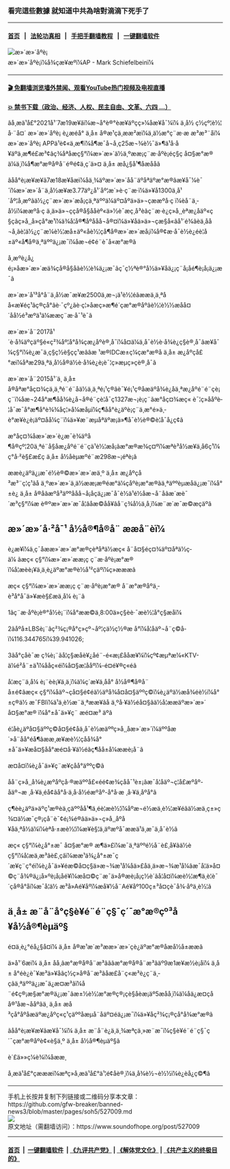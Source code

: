 ### 看完這些數據 就知道中共為啥對滴滴下死手了
------------------------

#### [首页](https://github.com/gfw-breaker/banned-news3/blob/master/README.md) &nbsp;&nbsp;|&nbsp;&nbsp; [法轮功真相](https://github.com/begood0513/basic/blob/master/README.md)  &nbsp;&nbsp;|&nbsp;&nbsp; [手把手翻墙教程](https://github.com/gfw-breaker/guides/wiki)  &nbsp;&nbsp;|&nbsp;&nbsp; [一键翻墙软件](https://github.com/gfw-breaker/nogfw/blob/master/README.md)  



<div><img alt="æ»´æ»´åºè¡" src="https://img.soundofhope.org/2021-07/1626090656278.png"/>
<br/><figcaption class="caption">
 æ»´æ»´åºè¡ï¼å¾çæ¥æºï¼AP - Mark Schiefelbeinï¼
</figcaption></div><hr/>

#### [ 🎬  免翻墙浏览墙外禁闻、观看YouTube热门视频及电视直播](https://github.com/gfw-breaker/HelloWorld)

#### [ 💥  禁书下载（政治、经济、人权、民主自由、文革、六四 ...）](https://github.com/gfw-breaker/books/blob/master/README.md)

<div><div class="Content__Wrapper sc-1bvya0-0 grZQxZ">
 <p class="meta-top">
  <span class="meta">
   ãå¸æä¹å£°2021å¹´7æ19æ¥ãï¼æ¬å°è®°èæ¥äºçç»¼åæ¥å¯¼ï¼
  </span>
  ä¸­å½
  <ok href="/term/58361">
   ç½çº¦è½¦
  </ok>
  å·¨å¤´
  <ok href="/term/17465">
   æ»´æ»´åºè¡
  </ok>
  è¿æé­å°
  <ok href="/term/1059">
   ä¸­å±
  </ok>
  å®æ¹çä¸æ­æ²æï¼ä¸ä½æ°ç¨æ·æ æ³æ³¨åï¼
  <ok href="/term/17465">
   æ»´æ»´åºè¡
  </ok>
  APPä¹è¢«ä¸æ¶ï¼å¶æ¯å¬å¸ç25æ¬¾è½¯ä»¶ä¹å·å¥äºä¸æ¶é£æ³¢ãç¾åªåæç§°ï¼æ»´æ»´ä½ä¸ºææ¡ç¨æ·åºè¡éç§ç
  <ok href="/term/33802">
   å¤§æ°æ®
  </ok>
  ä¼ä¸ï¼å¶æ°æ®å®å¨é®é¢ä¸ç´ä»¤
  <ok href="/term/1059">
   ä¸­å±
  </ok>
  æå¿§å¹¶åæååã
 </p>
 <p>
  ãåå°è¡æ¥æ¥ã7æ18æ¥åæï¼åä¸¾äºæ»´æ»´å­å¨äºåªäºæ°æ®ãæ¥å¯¼è¯´ï¼æ»´æ»´å¨ä¸­å½æ¥æ3.77äº¿å¹´åº¦æ´»è·ç¨æ·ï¼ä»¥å1300ä¸å¹´åº¦å¸æºãä½¿ç¨æ»´æ»´æå¡çä¸ªäººä¼äº¤åºä»ä»¬çææºå·ç ï¼èå¨ä¸­å½ï¼ææºå·ç ä¸ä»ä»¬ççå®å§ååèº«ä»½è¯æç¸å³èãç¨æ·è¿ç»å¸¸èªæ¿åäº«ç§çãç»å¸¸å»çå°æ¹ï¼ä¾å¦å®¶åº­ååå¬å®¤ï¼ä»¥åä»ä»¬çæ§å«ãå¹´é¾ãèä¸åå¬å¸ãè¦ä½¿ç¨æ¼è½¦æå±äº«åè½¦ç­å¶å®æ»´æ»´æå¡ï¼å®¢æ·å¯è½è¿éè¦å±äº«å¶å®ä¸ªäººä¿¡æ¯ï¼åæ¬é¢é¨è¯å«æ°æ®ã
 </p>
 <div class="AD_Embed__Wrap-sc-1xslmin-0 igMuqX module desktop">
  <div>
  </div>
 </div>
 <p>
  å¸æºè¿å¿é¡»åæ»´æ»´æä¾çå®å§åãè½¦è¾ä¿¡æ¯ãç¯ç½ªè®°å½ä»¥åä¿¡ç¨å¡åé¶è¡å¡ä¿¡æ¯ã
 </p>
 <p>
  æ»´æ»´å¹³å°å¨ä¸­å½æ¯æ¥æ2500ä¸æ¬¡ä¹è½¦éãææä¸ä¸ªåå«æ¥éç¹ãç®çå°ãè·¯çº¿ãè·ç¦»åæç»­æ¶é´çæ°æ®åºãè½¦è½½æåå¤´åå½é³æºä¹ä¼ææç¨æ·å¯¹è¯ã
 </p>
 <p>
  æ»´æ»´å¨2017å¹´è·å¾äºçäº§é«ç²¾åº¦å°å¾çæ¿åºè®¸å¯ï¼å¤ä¼ä¸å¯è½è·å¾è¿ç§è®¸å¯ãæ¥å¯¼ç§°ï¼è¿æ¯ä¸ç§ç½è§çç¹æââæ ¹æ®IDCæ±ç¼çæ°æ®å
  <ok href="/term/1059">
   ä¸­å±
  </ok>
  æ¿åºçå£°æï¼åªæ29ä¸ªä¸­å½å®ä½è·å¾è¿è¡è¯¦ç»æµç»çè®¸å¯ã
 </p>
 <p>
  æ»´æ»´å¨2015å¹´ä¸
  <ok href="/term/1059">
   ä¸­å±
  </ok>
  å®åªæ°åç¤¾çä¸ä¸ªé¨é¨åä½ä¸ä¸ªé¡¹ç®ãè¯¥é¡¹ç®åæäºå¾è¿åä¸ªæ¿åºé¨é¨çè¡ç¨ï¼åæ¬24å°æ¶åå¾è¿å¬å®é¨çè­¦å¯ç1327æ¬¡è¡ç¨ãæ°åç¤¾æç« è¯¦ç»ååºè­¦å¯æ¯å°æ¶å°è¾¾åç¦»å¼æåµï¼ç¶åå°è¿äºè¡ç¨ä¸æ°é»ä¸­è°æ¥è¿è¡äº¤åå¼ç¨ï¼ä»¥æ¨æµåªäºæ¡ä»¶å¯è½è®©è­¦å¯å¿ç¢ã
 </p>
 <p>
  æ°åç¤¾åæ»´æ»´è¿æ¯è¾äºå¶å®çº¦20ä¸ªé¨å§åæ¿åºé¨é¨çä¹è½¦æå¡ãæ°æ®æ¾ç¤ºï¼æªè³å½æ¥ä¸å6ç¹ï¼ç°å·²è§£æ£ç
  <ok href="/term/1059">
   ä¸­å±
  </ok>
  å½åèµæºé¨æ298æ¬¡éªè¡ã
 </p>
 <p>
  ææè¿äºä¿¡æ¯é½è®©æ»´æ»´æä¸º
  <ok href="/term/1059">
   ä¸­å±
  </ok>
  æ¿åºçå³æ³¨ç¦ç¹ãå ä¸ºæ»´æ»´ä¸ä½ææ¡æ®éæ°ä¼çåºè¡æ°æ®ãä¸ªäººèµæåä¿¡æ¯ï¼å°±è¿
  <ok href="/term/1059">
   ä¸­å±
  </ok>
  å®åãæºå³äººååå¬å¡åçä¿¡æ¯å¯è½ä¹é½åæ¬å¨åãæ´æè¯´æ³ç§°ï¼æ è®ºæ»´æ»´æ¯å¦âåæ©åå¥âå¨ç¾å½ä¸å¸ï¼æ¨æ´æ¯æ©æçäºã
 </p>
 <h2>
  æ»´æ»´å·²å¯¹
  <ok href="/term/3085">
   å½å®¶å®å¨
  </ok>
  ææå¨èï¼
 </h2>
 <p>
  è¿æ¥ï¼ä¸ç¯åææ»´æ»´æ°æ®çèªåªä½æç« å¨å¤§éç¤¾äº¤åªä½ç­ä¼ ãæç« ç§°ï¼æ»´æ»´ææ¡ç
  <ok href="/term/577199">
   ç¨æ·åºè¡æ°æ®
  </ok>
  ï¼å¦æèè¡¥ä¸ä¸è¿äºæ°æ®è½å¹²çäºï¼ç»æææã
 </p>
 <p>
  æç« ç§°ï¼æ»´æ»´ææ¡ç
  <ok href="/term/577199">
   ç¨æ·åºè¡æ°æ®
  </ok>
  å¨æ°æ®åºä¸­è³å°å¯ä»¥æè§£æä¸å¼ è¡¨ã
 </p>
 <p>
  1ãç¨æ·åºè¡è®°å½è¡¨ï¼å°ææ©ä¸8:00ä»ç§èè·¯æè½¦å°ç§æå­ï¼
 </p>
 <p data-darkmode-bgcolor-16266652786222="rgb(25, 25, 25)" data-darkmode-original-bgcolor-16266652786222="#fff|rgb(255, 255, 255)" data-style='letter-spacing: 0.544px; white-space: normal; background-color: rgb(255, 255, 255); text-align: justify; font-family: "PingFang SC"; font-size: 16px;'>
  2ãåºå±LBSè¡¨ãç²¾ç¡®å°ç»çº¬åº¦çä½ç½®æ å°ï¼å¦åäº¬å¨ç©å­ï¼116.344765ï¼39.941026;
 </p>
 <p data-darkmode-bgcolor-16266652786222="rgb(25, 25, 25)" data-darkmode-original-bgcolor-16266652786222="#fff|rgb(255, 255, 255)" data-style='letter-spacing: 0.544px; white-space: normal; background-color: rgb(255, 255, 255); text-align: justify; font-family: "PingFang SC"; font-size: 16px;'>
  3ãå°çåè¯æ ç­¾è¡¨ãå¦ç§æå­è¥¿åé¨-é«æ¡£åå­æ¥¼ï¼çº¢æµªæ¼«KTV-ä¼é²å¨±ä¹ï¼ååç«éï¼å¤§æ¦ååºï¼-é¤é¥®ç«éã
 </p>
 <p data-darkmode-bgcolor-16266652786222="rgb(25, 25, 25)" data-darkmode-original-bgcolor-16266652786222="#fff|rgb(255, 255, 255)" data-style='letter-spacing: 0.544px; white-space: normal; background-color: rgb(255, 255, 255); text-align: justify; font-family: "PingFang SC"; font-size: 16px;'>
  å¦æç¨ä¸å¼ è¡¨èè¡¥ä¸ä¸ï¼ä¼ç´æ¥ä¸åå°
  <ok href="/term/3085">
   å½å®¶å®å¨
  </ok>
  å±é¢ãæç« ç§°ï¼åäº¬çå¤§é¢éä½äºå¾å¤å¤§äººç©ï¼è¿äºä½æå¾éè½ï¼å°±ç®ä½ æ¯FBIï¼ä¹ä¸è½æ¨ä¸ªææ¥ãå ä¸ºå·¥ä½éå¤§ãä½å¦ææäºæ»´æ»´
  <ok href="/term/33802">
   å¤§æ°æ®
  </ok>
  ï¼å°±å¯ä»¥ç¨
  <ok href="/term/577202">
   æé¤æ³
  </ok>
  äºã
 </p>
 <p data-darkmode-bgcolor-16266652786222="rgb(25, 25, 25)" data-darkmode-original-bgcolor-16266652786222="#fff|rgb(255, 255, 255)" data-style='letter-spacing: 0.544px; white-space: normal; background-color: rgb(255, 255, 255); text-align: justify; font-family: "PingFang SC"; font-size: 16px;'>
  é¦åè¿äºå¤§äººç©å¤§é¢å­ä¸å¯è½æäººç»å¸¸åæ»´æ»´ï¼äººåæ´»å¨åå°éå¶ãææ¸æ¥æè½¦ç­åå¾å°±å¯ä»¥æå¤§åå°æé¤å·¥ä½éãç¶åå±å¼ææè¡å¨ã
 </p>
 <p data-darkmode-bgcolor-16266652786222="rgb(25, 25, 25)" data-darkmode-original-bgcolor-16266652786222="#fff|rgb(255, 255, 255)" data-style='letter-spacing: 0.544px; white-space: normal; background-color: rgb(255, 255, 255); text-align: justify; font-family: "PingFang SC"; font-size: 16px;'>
  æ­¤å¤ï¼è¿å¯ä»¥ç¨æ¥ç­åå°äººç©ã
 </p>
 <p data-darkmode-bgcolor-16266652786222="rgb(25, 25, 25)" data-darkmode-original-bgcolor-16266652786222="#fff|rgb(255, 255, 255)" data-style='letter-spacing: 0.544px; white-space: normal; background-color: rgb(255, 255, 255); text-align: justify; font-family: "PingFang SC"; font-size: 16px;'>
  åå¨ç»å¸¸å¾è¿æºåºçå·®æäººå£«éé¢æ¾ç­åå¯¹è±¡ãæ¯å¦åäº¬ç¦å£æºåº-åäº¬æ ¸å·¥ä¸éå¢ãå°å·ä¸­å·å½éæºåº-å°å·æ ¸å·¥ä¸åºå°ã
 </p>
 <p data-darkmode-bgcolor-16266652786222="rgb(25, 25, 25)" data-darkmode-original-bgcolor-16266652786222="#fff|rgb(255, 255, 255)" data-style='letter-spacing: 0.544px; white-space: normal; background-color: rgb(255, 255, 255); text-align: justify; font-family: "PingFang SC"; font-size: 16px;'>
  ç¶èè¿äºä»äºç¹æ®èä¸çäººåå¹¶ä¸éè¦æè½¦ï¼åºæ¬é½æä¸è½¦æ¥éãä½æä¸ç±»ç¾¤ä½æ¯ç®¡çå¨è¯¢é¡¾é®ãä»ä»¬ç»å¸¸åºå¥åä¸ªå½ä¼ï¼èªå·±æè½¦ï¼æ¥è§¦ä¸äºæºå¯ææä¹ä¸æ¯ä¸å¯è½ã
 </p>
 <p data-darkmode-bgcolor-16266652786222="rgb(25, 25, 25)" data-darkmode-original-bgcolor-16266652786222="#fff|rgb(255, 255, 255)" data-style='letter-spacing: 0.544px; white-space: normal; background-color: rgb(255, 255, 255); text-align: justify; font-family: "PingFang SC"; font-size: 16px;'>
  æç« ç§°ï¼è¿å°±æ¯
  <ok href="/term/33802">
   å¤§æ°æ®
  </ok>
  æ¶ä»£ï¼æ¯ä¸ªäººé½å¨è£¸å¥ãä½èç§°ï¼å¦æä¸æ³âè£¸çâï¼ææ¹ä¾¿å°±æ¯ç´æ¥ç¨ç°éï¼è¿å¯ä»¥éæ©å¤ç§ä»æ¬¾æ¹å¼åä»£åä¸ä»æ¬¾æ¹å¼ãæ¯å¦ä»å¤©ç¨å¾®ä¿¡å»ºè¡å¡åé¥­ï¼æå¤©ç¨æ¯ä»å®æè¡å¡ç½è´­ãå¦å¤ï¼æè½¦æ¶ä¸è¦è¯´çå®å°åï¼æ¯å¦ä½ æ³å»Aé¥­åºï¼æå¥½å¨Aé¥­åº100ç±³å¤çè¯å¾·åºä¸è½¦ã
 </p>
 <h2>
  <ok href="/term/1059">
   ä¸­å±
  </ok>
  æ¨å¨å°ç§è¥é¨é¨ç§¯ç´¯æ°æ®çº³å¥å½å®¶èµäº§
 </h2>
 <p>
  é¤ä¸è¿°éå¿§å¤ï¼
  <ok href="/term/1059">
   ä¸­å±
  </ok>
  å®æ¹æ´æ³ææ»´æ»´çè¿äºæ°æ®åæå½å±ææã
 </p>
 <p>
  ä»å¹´6æï¼
  <ok href="/term/1059">
   ä¸­å±
  </ok>
  åå¸ãæ°æ®å®å¨æ³ãããæ°æ®å®å¨æ³ãäº9æ1æ¥æ½è¡åï¼
  <ok href="/term/1059">
   ä¸­å±
  </ok>
  å°éè¿è¯¥æ³ä»¥åãç½ç»å®å¨æ³ãåæ­£å¨ç«æ³è¿ç¨ä¸­çãä¸ªäººä¿¡æ¯ä¿æ¤æ³ãï¼å¨é¢ç®¡æ§æ°æ®ä¿¡æ¯ãæ±½è½¦æ°æ®ç®¡çè§åèæ¡äº5æåå¸ï¼ä¼åä¿æ¤çåå®¹åæ¬ååºãä¸
  <ok href="/term/1059">
   ä¸­å±
  </ok>
  æå³çå°åºåæäºæ¿åºç«ç¹çäººåæµå¨åäº¤éä¿¡æ¯ï¼ä»¥åç²¾ç¡®çå°å¾æ°æ®ã
 </p>
 <p>
  ãåå°è¡æ¥æ¥ãæ¥å¯¼ï¼
  <ok href="/term/1059">
   ä¸­å±
  </ok>
  æ¨å¨è¿ä¸ä¸¾æªçä¸»æ¨æ¯ï¼ç§è¥é¨é¨ç§¯ç´¯çæ°æ®åºè¢«è§ä¸º
  <ok href="/term/1059">
   ä¸­å±
  </ok>
  å½å®¶èµäº§ã
 </p>
 <p class="meta-btm">
  è´£ä»»ç¼è¾ï¼åææ¸
 </p>
 <p class="meta-btm">
  å¸æä¹å£°çæææï¼æªç»å¸æä¹å£°ä¹¦é¢åè®¸ï¼ä¸å¾è½¬è½½ï¼è¿èå¿ç©¶ã
 </p>
</div>
</div>
<hr/>
手机上长按并复制下列链接或二维码分享本文章：<br/>
https://github.com/gfw-breaker/banned-news3/blob/master/pages/soh5/527009.md <br/>
<a href='https://github.com/gfw-breaker/banned-news3/blob/master/pages/soh5/527009.md'><img src='https://github.com/gfw-breaker/banned-news3/blob/master/pages/soh5/527009.md.png'/></a> <br/>
原文地址（需翻墙访问）：https://www.soundofhope.org/post/527009


------------------------
#### [首页](https://github.com/gfw-breaker/banned-news3/blob/master/README.md) &nbsp;|&nbsp; [一键翻墙软件](https://github.com/gfw-breaker/nogfw/blob/master/README.md) &nbsp;| [《九评共产党》](https://github.com/gfw-breaker/9ping.md/blob/master/README.md#九评之一评共产党是什么) | [《解体党文化》](https://github.com/gfw-breaker/jtdwh.md/blob/master/README.md) | [《共产主义的终极目的》](https://github.com/gfw-breaker/gczydzjmd.md/blob/master/README.md)


<img src='http://gfw-breaker.win/banned-news3/pages/soh5/527009.md' width='0px' height='0px'/>